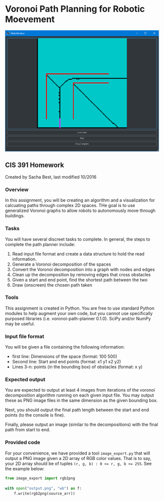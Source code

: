# Voronoi Path Planning for Robotic Moevement

![example](https://github.com/sachabest/voronoi-planner/raw/master/planner.png)
## CIS 391 Homework

Created by Sacha Best, last modified 10/2016

### Overview

In this assignment, you will be creating an algorithm and a visualization for calcuating paths through complex 2D spaces. THe goal is to use generalized Voronoi graphs to allow robots to autonomously move through buildings.

### Tasks

You will have several discreet tasks to complete. In general, the steps to complete the path planner include:

1. Read input file format and create a data structure to hold the read information.
2. Generate a Voronoi decomposition of the spaces
3. Convert the Voronoi decomposition into a graph with nodes and edges
4. Clean up the decomposition by removing edges that cross obstacles 
5. Given a start and end point, find the shortest path between the two
6. Draw (onscreen) the chosen path taken

### Tools

This assignment is created in Python. You are free to use standard Python modules to help augment your own code, but you cannot use specifically purposed libraries (i.e. voronoi-path-planner 0.1.0). SciPy and/or NumPy may be useful. 

### Input file format

You will be given a file containing the following information:

* first line: Dimensions of the space (format: 100 500)
* Second line: Start and end points (format: x1 y1 x2 y2)
* Lines 3-n: points (in the bounding box) of obstacles (format: x y)

### Expected output

You are expected to output at least 4 images from iterations of the voronoi decomposition algorithm running on each given input file. You may output these as PNG image files in the same dimension as the given bounding box. 

Next, you should output the final path length between the start and end points (to the console is fine).

Finally, please output an image (similar to the decompositions) with the final path from start to end.

### Provided code

For your convenience, we have provided a tool ```image_export.py``` that will output a PNG image given a 2D array of RGB color values. That is to say, your 2D array should be of tuples ``` (r, g, b) : 0 <= r, g, b <= 255 ```. See the example below:

```python
from image_export import rgb2png

with open("output.png", "wb") as f:
    f.write(rgb2png(source_arr))
```
